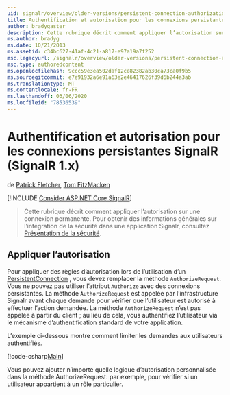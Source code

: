 ```yaml
---
uid: signalr/overview/older-versions/persistent-connection-authorization
title: Authentification et autorisation pour les connexions persistantes Signalr (Signalr 1. x) | Microsoft Docs
author: bradygaster
description: Cette rubrique décrit comment appliquer l’autorisation sur une connexion permanente. Pour obtenir des informations générales sur l’intégration de la sécurité dans une application Signalr,...
ms.author: bradyg
ms.date: 10/21/2013
ms.assetid: c34bc627-41af-4c21-a817-e97a19a7f252
msc.legacyurl: /signalr/overview/older-versions/persistent-connection-authorization
msc.type: authoredcontent
ms.openlocfilehash: 9ccc59e3ea502daf12ce82382ab30ca73ca0f9b5
ms.sourcegitcommit: e7e91932a6e91a63e2e46417626f39d6b244a3ab
ms.translationtype: MT
ms.contentlocale: fr-FR
ms.lasthandoff: 03/06/2020
ms.locfileid: "78536539"
---
```

# <a name="authentication-and-authorization-for-signalr-persistent-connections-signalr-1x"></a>Authentification et autorisation pour les connexions persistantes SignalR (SignalR 1.x)

de [Patrick Fletcher](https://github.com/pfletcher), [Tom FitzMacken](https://github.com/tfitzmac)

[!INCLUDE [Consider ASP.NET Core SignalR](~/includes/signalr/signalr-version-disambiguation.md)]

> Cette rubrique décrit comment appliquer l’autorisation sur une connexion permanente. Pour obtenir des informations générales sur l’intégration de la sécurité dans une application Signalr, consultez [Présentation de la sécurité](index.md).

## <a name="enforce-authorization"></a>Appliquer l’autorisation

Pour appliquer des règles d’autorisation lors de l’utilisation d’un [PersistentConnection](https://msdn.microsoft.com/library/microsoft.aspnet.signalr.persistentconnection(v=vs.111).aspx) , vous devez remplacer la méthode `AuthorizeRequest`. Vous ne pouvez pas utiliser l’attribut `Authorize` avec des connexions persistantes. La méthode `AuthorizeRequest` est appelée par l’infrastructure Signalr avant chaque demande pour vérifier que l’utilisateur est autorisé à effectuer l’action demandée. La méthode `AuthorizeRequest` n’est pas appelée à partir du client ; au lieu de cela, vous authentifiez l’utilisateur via le mécanisme d’authentification standard de votre application.

L’exemple ci-dessous montre comment limiter les demandes aux utilisateurs authentifiés.

[!code-csharp[Main](persistent-connection-authorization/samples/sample1.cs)]

Vous pouvez ajouter n’importe quelle logique d’autorisation personnalisée dans la méthode AuthorizeRequest. par exemple, pour vérifier si un utilisateur appartient à un rôle particulier.
